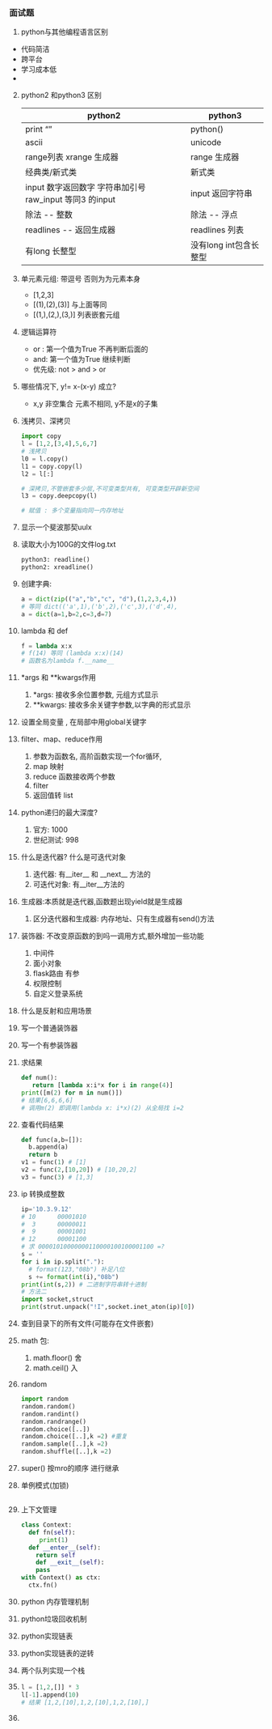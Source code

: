 ### 面试题

1. python与其他编程语言区别

- 代码简洁
- 跨平台
- 学习成本低
- 

2. python2 和python3 区别

   | python2                                                  | python3                |
   | -------------------------------------------------------- | ---------------------- |
   | print “”                                                 | python()               |
   | ascii                                                    | unicode                |
   | range列表 xrange 生成器                                  | range 生成器           |
   | 经典类/新式类                                            | 新式类                 |
   | input 数字返回数字 字符串加引号  raw_input 等同3 的input | input 返回字符串       |
   | 除法 -- 整数                                             | 除法 -- 浮点           |
   | readlines -- 返回生成器                                  | readlines 列表         |
   | 有long 长整型                                            | 没有long int包含长整型 |

   

3. 单元素元组: 带逗号 否则为为元素本身
   - [1,2,3]
   - [(1),(2),(3)]  与上面等同
   - [(1,),(2,),(3,)] 列表嵌套元组

4. 逻辑运算符
   - or : 第一个值为True 不再判断后面的
   - and: 第一个值为True 继续判断
   - 优先级: not > and > or 
5. 哪些情况下, y!= x-(x-y) 成立?
   - x,y 非空集合 元素不相同, y不是x的子集

6. 浅拷贝、深拷贝

   ```python
   import copy 
   l = [1,2,[3,4],5,6,7]
   # 浅拷贝
   l0 = l.copy()
   l1 = copy.copy(l)
   l2 = l[:]
   
   # 深拷贝,不管嵌套多少层,不可变类型共有, 可变类型开辟新空间
   l3 = copy.deepcopy(l)
   
   # 赋值 : 多个变量指向同一内存地址
   ```

7. 显示一个斐波那契uulx

8. 读取大小为100G的文件log.txt

   ```python 
   python3: readline()
   python2: xreadline()
   ```

9. 创建字典:

   ```python
   a = dict(zip(("a","b","c", "d"),(1,2,3,4,))
   # 等同 dict(('a',1),('b',2),('c',3),('d',4),
   a = dict(a=1,b=2,c=3,d=7)
   ```

10. lambda 和 def

    ```python
    f = lambda x:x 
    # f(14) 等同 (lambda x:x)(14)
    # 函数名为lambda f.__name__
    ```

11. *args 和 **kwargs作用

    1. *args: 接收多余位置参数, 元组方式显示
    2. **kwargs: 接收多余关键字参数,以字典的形式显示

12. 设置全局变量 , 在局部中用global关键字

13. filter、map、reduce作用

    1. 参数为函数名, 高阶函数实现一个for循环,
    2. map 映射
    3. reduce 函数接收两个参数
    4. filter 
    5. 返回值转 list

14. python递归的最大深度?

    1. 官方: 1000
    2. 世纪测试: 998

15. 什么是迭代器? 什么是可迭代对象

    1. 迭代器: 有\_\_iter__ 和 \_\_next__ 方法的
    2. 可迭代对象: 有\_\_iter__方法的

16. 生成器:本质就是迭代器,函数题出现yield就是生成器

    1. 区分迭代器和生成器: 内存地址、只有生成器有send()方法

17. 装饰器: 不改变原函数的到吗一调用方式,额外增加一些功能

    1. 中间件
    2. 面小对象
    3. flask路由 有参
    4. 权限控制
    5. 自定义登录系统

18. 什么是反射和应用场景

19. 写一个普通装饰器

20. 写一个有参装饰器

21. 求结果

    ```python
    def num():
       return [lambda x:i*x for i in range(4)]
    print([m(2) for m in num()])
    # 结果[6,6,6,6] 
    # 调用m(2) 即调用(lambda x: i*x)(2) 从全局找 i=2
    ```

22. 查看代码结果

    ```python 
    def func(a,b=[]):
      b.append(a)
      return b
    v1 = func(1) # [1]
    v2 = func(2,[10,20]) # [10,20,2]
    v3 = func(3) # [1,3]
    ```

23. ip 转换成整数

    ```python
    ip='10.3.9.12' 
    # 10      00001010
    #  3      00000011
    #  9      00001001
    # 12      00001100
    # 求 00001010000000110000100100001100 =?
    s = ''
    for i in ip.split("."):
      # format(123,"08b") 补足八位
      s += format(int(i),"08b")
    print(int(s,2)) # 二进制字符串转十进制
    # 方法二 
    import socket,struct
    print(strut.unpack("!I",socket.inet_aton(ip)[0])
    ```

24. 查到目录下的所有文件(可能存在文件嵌套)

25. math 包: 

    1. math.floor() 舍
    2. math.ceil() 入

26. random

    ```python
    import random
    random.random()
    random.randint()
    random.randrange()
    random.choice([..])
    random.choice([..],k =2) #重复
    random.sample([..],k =2)
    random.shuffle([..],k =2)
    
    ```

27. super()  按mro的顺序 进行继承

28. 单例模式(加锁)

    ```python
    
    
    ```

29. 上下文管理

    ```python 
    class Context:
      def fn(self):
         print(1)
      def __enter__(self):
        return self
     	def __exit__(self):
        pass
    with Context() as ctx:
      ctx.fn()
    ```

30. python 内存管理机制

31. python垃圾回收机制

32. python实现链表

33. python实现链表的逆转

34. 两个队列实现一个栈

35. ```python
    l = [1,2,[]] * 3
    l[-1].append(10)
    # 结果 [1,2,[10],1,2,[10],1,2,[10],]
    ```

36. 

